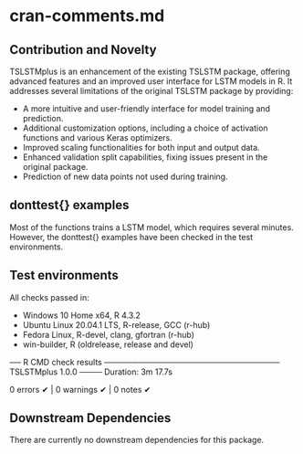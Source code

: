 # cran-comments.md

## Contribution and Novelty
TSLSTMplus is an enhancement of the existing TSLSTM package, offering advanced features and an improved user interface for LSTM models in R. It addresses several limitations of the original TSLSTM package by providing:

- A more intuitive and user-friendly interface for model training and prediction.
- Additional customization options, including a choice of activation functions and various Keras optimizers.
- Improved scaling functionalities for both input and output data.
- Enhanced validation split capabilities, fixing issues present in the original package.
- Prediction of new data points not used during training.

## donttest{} examples

Most of the functions trains a LSTM model, which requires several minutes. 
However, the donttest{} examples have been checked in the test environments.

## Test environments
All checks passed in:
* Windows 10 Home x64, R 4.3.2
* Ubuntu Linux 20.04.1 LTS, R-release, GCC (r-hub)
* Fedora Linux, R-devel, clang, gfortran (r-hub)
* win-builder, R (oldrelease, release and devel)

── R CMD check results ─────────────────────────────── TSLSTMplus 1.0.0 ────
Duration: 3m 17.7s

0 errors ✔ | 0 warnings ✔ | 0 notes ✔ 


## Downstream Dependencies
There are currently no downstream dependencies for this package.
